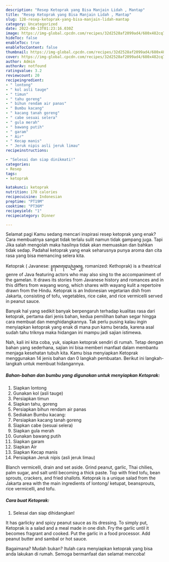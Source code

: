 ```yaml
---
description: "Resep Ketoprak yang Bisa Manjain Lidah , Mantap"
title: "Resep Ketoprak yang Bisa Manjain Lidah , Mantap"
slug: 128-resep-ketoprak-yang-bisa-manjain-lidah-mantap
category: Uncategorized
date: 2022-08-13T01:23:16.030Z
image: https://img-global.cpcdn.com/recipes/32d2528af2099ad4/680x482cq70/ketoprak-foto-resep-utama.jpg
hideToc: false
enableToc: true
enableTocContent: false
thumbnail: https://img-global.cpcdn.com/recipes/32d2528af2099ad4/680x482cq70/ketoprak-foto-resep-utama.jpg
cover: https://img-global.cpcdn.com/recipes/32d2528af2099ad4/680x482cq70/ketoprak-foto-resep-utama.jpg
author: Admin
authorAv: notfound
ratingvalue: 3.2
reviewcount: 20
recipeingredient:
- " lontong"
- " kol asli tauge"
- " timun"
- " tahu goreng"
- " bihun rendam air panas"
- " Bumbu kacang"
- " kacang tanah goreng"
- " cabe sesuai selera"
- " gula merah"
- " bawang putih"
- " garam"
- " Air"
- " Kecap manis"
- " Jeruk nipis asli jeruk limau"
recipeinstructions:

- "Selesai dan siap dinikmati!"
categories:
- Resep
tags:
- ketoprak

katakunci: ketoprak 
nutrition: 178 calories
recipecuisine: Indonesian
preptime: "PT19M"
cooktime: "PT36M"
recipeyield: "1"
recipecategory: Dinner

---
```



Selamat pagi Kamu sedang mencari inspirasi resep ketoprak yang enak? Cara membuatnya sangat tidak terlalu sulit namun tidak gampang juga. Tapi Jika salah mengolah maka hasilnya tidak akan memuaskan dan bahkan tidak sedap. Padahal ketoprak yang enak seharusnya punya aroma dan cita rasa yang bisa memancing selera kita.


Ketoprak ( Javanese: ꧋ꦏꦺꦛꦺꦴꦥꦿꦏ꧀, romanized: Kethoprak) is a theatrical genre of Java featuring actors who may also sing to the accompaniment of the gamelan. It draws its stories from Javanese history and romances and in this differs from wayang wong, which shares with wayang kulit a repertoire drawn from the Hindu. Ketoprak is an Indonesian vegetarian dish from Jakarta, consisting of tofu, vegetables, rice cake, and rice vermicelli served in peanut sauce.

Banyak hal yang sedikit banyak berpengaruh terhadap kualitas rasa dari ketoprak, pertama dari jenis bahan, kedua pemilihan bahan segar hingga cara membuat dan menghidangkannya. Tak perlu pusing kalau ingin menyiapkan ketoprak yang enak di mana pun kamu berada, karena asal sudah tahu triknya maka hidangan ini mampu jadi sajian istimewa.


Nah, kali ini kita coba, yuk, siapkan ketoprak sendiri di rumah. Tetap dengan bahan yang sederhana, sajian ini bisa memberi manfaat dalam membantu menjaga kesehatan tubuh kita. Kamu bisa menyiapkan Ketoprak menggunakan 14 jenis bahan dan 0 langkah pembuatan. Berikut ini langkah-langkah untuk membuat hidangannya.

<!--inarticleads1-->

##### Bahan-bahan dan bumbu yang digunakan untuk menyiapkan Ketoprak:

1. Siapkan  lontong
1. Gunakan  kol (asli tauge)
1. Persiapkan  timun
1. Siapkan  tahu, goreng
1. Persiapkan  bihun rendam air panas
1. Sediakan  Bumbu kacang:
1. Persiapkan  kacang tanah goreng
1. Siapkan  cabe (sesuai selera)
1. Siapkan  gula merah
1. Gunakan  bawang putih
1. Siapkan  garam
1. Siapkan  Air
1. Siapkan  Kecap manis
1. Persiapkan  Jeruk nipis (asli jeruk limau)


Blanch vermicelli, drain and set aside. Grind peanut, garlic, Thai chilies, palm sugar, and salt until becoming a thick paste. Top with fried tofu, bean sprouts, crackers, and fried shallots. Ketoprak is a unique salad from the Jakarta area with the main ingredients of lontong/ ketupat, beansprouts, rice vermicelli, and tofu. 

<!--inarticleads2-->

##### Cara buat Ketoprak:


1. Selesai dan siap dihidangkan!

It has garlicky and spicy peanut sauce as its dressing. To simply put, Ketoprak is a salad and a meal made in one dish. Fry the garlic until it becomes fragrant and cooked. Put the garlic in a food processor. Add peanut butter and sambal or hot sauce. 

Bagaimana? Mudah bukan? Itulah cara menyiapkan ketoprak yang bisa anda lakukan di rumah. Semoga bermanfaat dan selamat mencoba!

